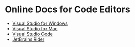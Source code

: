 # Online Docs for Code Editors
- [Visual Studio for Windows](vs4win.md)
- [Visual Studio for Mac](vs4mac.md)
- [Visual Studio Code](vscode.md)
- [JetBrains Rider](rider.md)